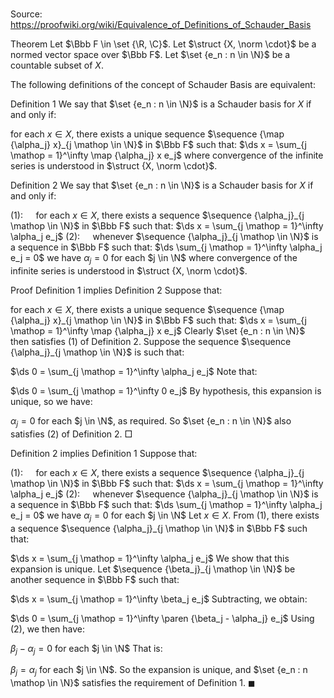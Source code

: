 # 

Source: https://proofwiki.org/wiki/Equivalence_of_Definitions_of_Schauder_Basis



Theorem
Let $\Bbb F \in \set {\R, \C}$. 
Let $\struct {X, \norm \cdot}$ be a normed vector space over $\Bbb F$.
Let $\set {e_n : n \in \N}$ be a countable subset of $X$. 

The following definitions of the concept of Schauder Basis are equivalent: 

Definition 1
We say that $\set {e_n : n \in \N}$ is a Schauder basis for $X$ if and only if:

for each $x \in X$, there exists a unique sequence $\sequence {\map {\alpha_j} x}_{j \mathop \in \N}$ in $\Bbb F$ such that:
$\ds x = \sum_{j \mathop = 1}^\infty \map {\alpha_j} x e_j$
where convergence of the infinite series is understood in $\struct {X, \norm \cdot}$.

Definition 2
We say that $\set {e_n : n \in \N}$ is a Schauder basis for $X$ if and only if:

$(1): \quad$ for each $x \in X$, there exists a sequence $\sequence {\alpha_j}_{j \mathop \in \N}$ in $\Bbb F$ such that:
$\ds x = \sum_{j \mathop = 1}^\infty \alpha_j e_j$
$(2): \quad$ whenever $\sequence {\alpha_j}_{j \mathop \in \N}$ is a sequence in $\Bbb F$ such that:
$\ds \sum_{j \mathop = 1}^\infty \alpha_j e_j = 0$
we have $\alpha_j = 0$ for each $j \in \N$
where convergence of the infinite series is understood in $\struct {X, \norm \cdot}$.


Proof
Definition 1 implies Definition 2
Suppose that: 

for each $x \in X$, there exists a unique sequence $\sequence {\map {\alpha_j} x}_{j \mathop \in \N}$ in $\Bbb F$ such that:
$\ds x = \sum_{j \mathop = 1}^\infty \map {\alpha_j} x e_j$
Clearly $\set {e_n : n \in \N}$ then satisfies $(1)$ of Definition 2.
Suppose the sequence $\sequence {\alpha_j}_{j \mathop \in \N}$ is such that: 

$\ds 0 = \sum_{j \mathop = 1}^\infty \alpha_j e_j$
Note that: 

$\ds 0 = \sum_{j \mathop = 1}^\infty 0 e_j$
By hypothesis, this expansion is unique, so we have: 

$\alpha_j = 0$
for each $j \in \N$, as required. 
So $\set {e_n : n \in \N}$ also satisfies $(2)$ of Definition 2.
$\Box$


Definition 2 implies Definition 1
Suppose that:

$(1): \quad$ for each $x \in X$, there exists a sequence $\sequence {\alpha_j}_{j \mathop \in \N}$ in $\Bbb F$ such that:
$\ds x = \sum_{j \mathop = 1}^\infty \alpha_j e_j$
$(2): \quad$ whenever $\sequence {\alpha_j}_{j \mathop \in \N}$ is a sequence in $\Bbb F$ such that:
$\ds \sum_{j \mathop = 1}^\infty \alpha_j e_j = 0$
we have $\alpha_j = 0$ for each $j \in \N$
Let $x \in X$. 
From $(1)$, there exists a sequence $\sequence {\alpha_j}_{j \mathop \in \N}$ in $\Bbb F$ such that: 

$\ds x = \sum_{j \mathop = 1}^\infty \alpha_j e_j$
We show that this expansion is unique.
Let $\sequence {\beta_j}_{j \mathop \in \N}$ be another sequence in $\Bbb F$ such that: 

$\ds x = \sum_{j \mathop = 1}^\infty \beta_j e_j$
Subtracting, we obtain: 

$\ds 0 = \sum_{j \mathop = 1}^\infty \paren {\beta_j - \alpha_j} e_j$
Using $(2)$, we then have: 

$\beta_j - \alpha_j = 0$ for each $j \in \N$
That is: 

$\beta_j = \alpha_j$ for each $j \in \N$.
So the expansion is unique, and $\set {e_n : n \mathop \in \N}$ satisfies the requirement of Definition 1.
$\blacksquare$





